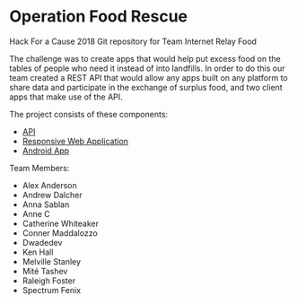 # Operation Food Rescue

Hack For a Cause 2018 Git repository for Team Internet Relay Food

The challenge was to create apps that would help put excess food on the tables of people who 
need it instead of into landfills.  In order to do this our team created a REST API that would 
allow any apps built on any platform to share data and participate in the exchange of surplus 
food, and two client apps that make use of the API.

The project consists of these components:
* [API](api/node)
* [Responsive Web Application](responsive-site)
* [Android App](android)

Team Members:
* Alex Anderson
* Andrew Dalcher
* Anna Sablan
* Anne C
* Catherine Whiteaker
* Conner Maddalozzo
* Dwadedev
* Ken Hall
* Melville Stanley
* Mité Tashev
* Raleigh Foster
* Spectrum Fenix
